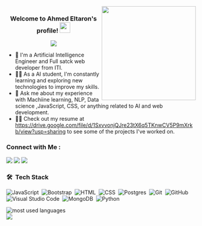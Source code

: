 
<img width="250" align="right" src="https://c.tenor.com/_DOBjnGspYAAAAAM/code-coding.gif">

<h3 align="center">
  Welcome to Ahmed Eltaron's profile!
  <img src="https://media.giphy.com/media/hvRJCLFzcasrR4ia7z/giphy.gif" width="28">
</h3>

<!-- Typing SVG by DenverCoder1 - https://github.com/DenverCoder1/readme-typing-svg -->
<p align="center">
  <a href="https://github.com/DenverCoder1/readme-typing-svg"><img src="https://readme-typing-svg.herokuapp.com/?lines=Full-stack%20web%20developer;Always%20learning%20new%20things&font=Fira%20Code&center=true&width=440&height=45&color=f75c7e&vCenter=true&size=22"></a>
</p> 

- 🏢 I'm a Artificial Intelligence Engineer and Full satck web developer from ITI.
- 👨‍💻 As a AI student, I'm constantly learning and exploring new technologies to improve my skills.
- 💬 Ask me about my experience with Machiine learning, NLP, Data science ,JavaScript, CSS, or anything related to AI and web development.
- 👨‍💻 Check out my resume at https://drive.google.com/file/d/1SxvvonjQJre23tX6q5TKnwCV5P9mXrkb/view?usp=sharing to see some of the projects I've worked on.


### Connect with Me :
<a href="linkedin.com/in/ahmed-eltaron" target="_blank"><img src="https://img.shields.io/badge/-Ahmed%20Eltaron-0077B5?style=for-the-badge&logo=Linkedin&logoColor=white"/></a>
<a href="https://t.me/Ahmedeltaron" target="_blank"><img src="https://img.shields.io/badge/-Ahmed%20Eltaron-0077B5?style=for-the-badge&logo=Telegram&logoColor=white"/></a>
<a href="https://www.facebook.com/profile.php?id=100008336568693" target="_blank"><img src="https://img.shields.io/badge/-Ahmed%20Eltaron-0077B5?style=for-the-badge&logo=Facebook&logoColor=white"/></a>

### 🛠 &nbsp;Tech Stack
![JavaScript](https://img.shields.io/badge/-JavaScript-05122A?style=flat&logo=javascript)&nbsp;
![Bootstrap](https://img.shields.io/badge/-Bootstrap-05122A?style=flat&logo=bootstrap&logoColor=563D7C)&nbsp;
![HTML](https://img.shields.io/badge/-HTML-05122A?style=flat&logo=HTML5)&nbsp;
![CSS](https://img.shields.io/badge/-CSS-05122A?style=flat&logo=CSS3&logoColor=1572B6)&nbsp;
![Postgres](https://img.shields.io/badge/-Postgres-05122A?style=flat&logo=CSS3&logoColor=1572B6)&nbsp;
![Git](https://img.shields.io/badge/-Git-05122A?style=flat&logo=git)&nbsp;
![GitHub](https://img.shields.io/badge/-GitHub-05122A?style=flat&logo=github)&nbsp;
![Visual Studio Code](https://img.shields.io/badge/-Visual%20Studio%20Code-05122A?style=flat&logo=visual-studio-code&logoColor=007ACC)&nbsp;
![MongoDB](https://img.shields.io/badge/-MongoDB-05122A?style=flat&logo=MongoDB)&nbsp;
![Python](https://img.shields.io/badge/-Python%20-05122A?style=flat&logo=python)&nbsp;




<img align="left" src="https://github-readme-stats.vercel.app/api/top-langs?username=yousefdergham&show_icons=true&locale=en&layout=compact&theme=radical" alt="most used languages" />
<br>
<a href="https://komarev.com/ghpvc/?username=yousefdergham&style=for-the-badge">
    <img src="https://komarev.com/ghpvc/?username=yousefdergham&style=for-the-badge">
</a>
